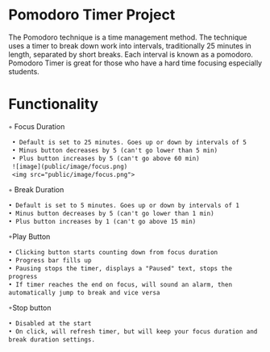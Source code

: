 # Pomodoro Timer Project


The Pomodoro technique is a time management method.
The technique uses a timer to break down work into intervals, traditionally 25 minutes in length, separated by short breaks. Each interval is known as a pomodoro. Pomodoro Timer is great for those who have a hard time focusing especially students.

# Functionality

  ◦ Focus Duration
  
     • Default is set to 25 minutes. Goes up or down by intervals of 5
     • Minus button decreases by 5 (can't go lower than 5 min)
     • Plus button increases by 5 (can't go above 60 min)
     ![image](public/image/focus.png)
     <img src="public/image/focus.png">
     
     
  ◦ Break Duration
  
    • Default is set to 5 minutes. Goes up or down by intervals of 1
    • Minus button decreases by 5 (can't go lower than 1 min)
    • Plus button increases by 1 (can't go above 15 min)
  
  
  ◦Play Button
  
    • Clicking button starts counting down from focus duration
    • Progress bar fills up
    • Pausing stops the timer, displays a "Paused" text, stops the progress
    • If timer reaches the end on focus, will sound an alarm, then automatically jump to break and vice versa
  
  
  ◦Stop button
	
    • Disabled at the start
    • On click, will refresh timer, but will keep your focus duration and break duration settings.
